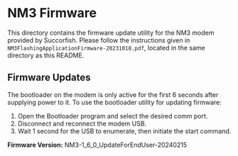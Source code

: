 # NM3 Firmware
This directory contains the firmware update utility for the NM3 modem provided by Succorfish. Please follow the instructions given in `NM3FlashingApplicationFirmware-20231018.pdf`, located in the same directory as this README.

## Firmware Updates
The bootloader on the modem is only active for the first 6 seconds after supplying power to it. To use the bootloader utility for updating firmware:

1. Open the Bootloader program and select the desired comm port.
2. Disconnect and reconnect the modem USB.
3. Wait 1 second for the USB to enumerate, then initiate the start command.

**Firmware Version:** NM3-1_6_0_UpdateForEndUser-20240215


